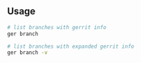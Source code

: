 ## Usage

```bash
# list branches with gerrit info
ger branch

# list branches with expanded gerrit info
ger branch -v
```